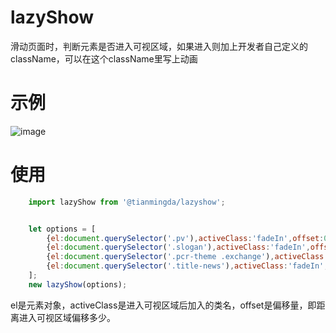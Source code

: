 # lazyShow
滑动页面时，判断元素是否进入可视区域，如果进入则加上开发者自己定义的className，可以在这个className里写上动画

# 示例
![image](https://github.com/498381937/tianmd/blob/master/lazyShow.gif)

# 使用
``` javascript
    import lazyShow from '@tianmingda/lazyshow';


    let options = [
        {el:document.querySelector('.pv'),activeClass:'fadeIn',offset:0},
        {el:document.querySelector('.slogan'),activeClass:'fadeIn',offset:0},
        {el:document.querySelector('.pcr-theme .exchange'),activeClass:'bounceInRight',offset:-30},
        {el:document.querySelector('.title-news'),activeClass:'fadeIn',offset:150}
    ];
    new lazyShow(options);
```
el是元素对象，activeClass是进入可视区域后加入的类名，offset是偏移量，即距离进入可视区域偏移多少。

